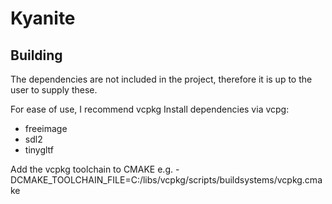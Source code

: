 # Kyanite

## Building
The dependencies are not included in the project, therefore it is up to the user to supply these.

For ease of use, I recommend vcpkg
Install dependencies via vcpg:
- freeimage
- sdl2
- tinygltf

Add the vcpkg toolchain to CMAKE e.g. -DCMAKE_TOOLCHAIN_FILE=C:/libs/vcpkg/scripts/buildsystems/vcpkg.cmake
